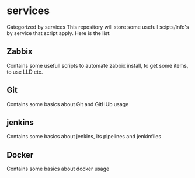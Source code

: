 # services
Categorized by services
This repository will store some usefull scipts/info's by service that script apply.
Here is the list:
## Zabbix
Contains some usefull scripts to automate zabbix install, to get some items, to use LLD etc.
## Git
Contains some basics about Git and GitHUb usage
## jenkins
Contains some basics about jenkins, its pipelines and jenkinfiles
## Docker
Contains some basics about docker usage
